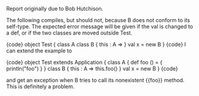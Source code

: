 Report originally due to Bob Hutchison.

The following compiles, but should not, because B does not conform to its self-type. The expected error message will be given if the val is changed to a def, or if the two classes are moved outside Test.

{code}
object Test {
    class A
    class B { this : A => }
    val x = new B
}
{code}
I can extend the example to 

{code}
object Test extends Application {
    class A { def foo () = { println("foo") } }
    class B { this : A => this.foo() }
    val x = new B
}
{code}

and get an exception when B tries to call its nonexistent {{foo}} method.  This is definitely a problem.
